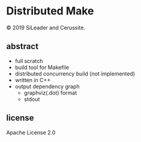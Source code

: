 # Distributed Make

&copy; 2019 SiLeader and Cerussite.

## abstract
+ full scratch
+ build tool for Makefile
+ distributed concurrency build (not implemented)
+ written in C++
+ output dependency graph
  + graphviz(.dot) format
  + stdout

## license
Apache License 2.0
